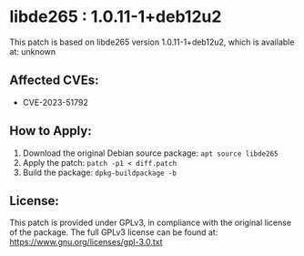 # libde265 : 1.0.11-1+deb12u2

This patch is based on libde265 version 1.0.11-1+deb12u2, which is available at:
unknown

## Affected CVEs:
- CVE-2023-51792

## How to Apply:
1. Download the original Debian source package: `apt source libde265`
2. Apply the patch: `patch -p1 < diff.patch`
3. Build the package: `dpkg-buildpackage -b`

## License:
This patch is provided under GPLv3, in compliance with the original license of the package.
The full GPLv3 license can be found at: https://www.gnu.org/licenses/gpl-3.0.txt
